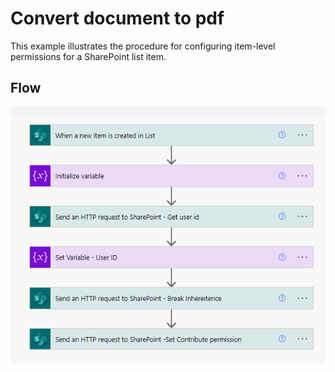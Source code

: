 # Convert document to pdf
This example illustrates the procedure for configuring item-level permissions for a SharePoint list item.

## Flow

![Alt text](ItemLevelFlow.png)